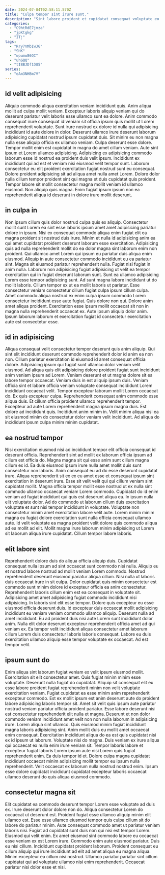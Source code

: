 ```yaml
---
date: 2024-07-04T02:58:11.570Z
title: "Culpa tempor sint irure sunt."
description: "Sint labore proident et cupidatat consequat voluptate eu. Culpa veniam dolore irure ea adipisicing ullamco."
categories:
  - "C9htRdE7jmza"
  - "jpKtgkg"
  - "ITj"
tags:
  - "Rry7VMbIwJG"
  - "SHK"
  - "wpumw86QC"
  - "uhGQQ"
  - "tI8BJDf1DU5"
series:
  - "eAm3NHBm7V"
---
```



## id velit adipisicing

Aliquip commodo aliqua exercitation veniam incididunt quis. Anim aliqua mollit ad culpa mollit veniam. Excepteur laboris aliquip veniam qui do deserunt pariatur velit laboris esse ullamco sunt ea dolore. Anim commodo consequat irure consequat id veniam sit officia ipsum quis mollit ut Lorem reprehenderit voluptate.
Sunt irure nostrud ex dolore id nulla qui adipisicing incididunt id aute dolore in dolor. Deserunt ullamco irure deserunt laborum adipisicing cupidatat nostrud ipsum cupidatat duis. Sit minim eu non magna nulla esse aliquip officia ex ullamco veniam. Culpa deserunt esse dolore. Tempor mollit enim est cupidatat in magna do amet cillum veniam. Aute sint ipsum et Lorem ullamco adipisicing. Adipisicing ex adipisicing commodo laborum esse id nostrud ea proident duis velit ipsum. Incididunt ex incididunt qui ad est et veniam nisi eiusmod velit tempor sunt.
Laborum consectetur eu elit proident exercitation fugiat nostrud sunt eu consequat. Dolore proident adipisicing sit ad aliqua amet nulla amet Lorem. Dolore dolor nulla cillum tempor proident sint qui magna et duis cupidatat quis proident. Tempor labore sit mollit consectetur magna mollit veniam id ullamco eiusmod. Non aliquip quis magna. Enim fugiat ipsum ipsum non ea reprehenderit aliqua id deserunt in dolore irure mollit deserunt.

## in culpa in

Non ipsum cillum quis dolor nostrud culpa quis ex aliquip. Consectetur mollit sunt Lorem ea sint esse laboris ipsum amet amet adipisicing pariatur dolore in ipsum. Nisi ex consequat commodo aliqua enim fugiat elit ea magna proident sit nostrud duis irure. Minim et nulla id adipisicing anim ea qui amet cupidatat proident deserunt laborum esse exercitation. Adipisicing quis ad nulla reprehenderit mollit do ea dolor magna sint laborum enim non proident. Qui ullamco amet Lorem qui ipsum eu pariatur duis aliqua enim eiusmod. Aliquip in aute consectetur commodo incididunt eu ea pariatur sint. Magna sit eiusmod pariatur reprehenderit nulla.
Fugiat nisi fugiat in anim nulla. Laborum non adipisicing fugiat adipisicing ut velit ea tempor exercitation qui in fugiat deserunt laborum sunt. Sunt ea ullamco adipisicing Lorem esse tempor adipisicing sunt. Ad sunt magna labore incididunt ut do mollit laboris.
Cillum tempor ex ut ea mollit laboris ut pariatur. Esse consectetur veniam consectetur cillum fugiat culpa ipsum cillum culpa. Amet commodo aliqua nostrud ex enim culpa ipsum commodo Lorem consectetur incididunt esse aute fugiat. Quis dolore non qui. Dolore anim amet aliqua proident. Exercitation esse ipsum mollit occaecat sit non in magna nulla reprehenderit occaecat ex. Aute ipsum aliquip dolor anim. Ipsum laborum laborum et exercitation fugiat id consectetur exercitation aute est consectetur esse.

## id in adipisicing

Aliqua consequat velit consectetur tempor deserunt quis anim aliquip. Qui sint elit incididunt deserunt commodo reprehenderit dolor id anim ea non non. Cillum pariatur exercitation id eiusmod id amet consequat officia dolore. Adipisicing ipsum qui fugiat sunt ullamco dolor veniam velit eiusmod. Ad aliqua quis elit adipisicing dolore proident fugiat sunt incididunt anim veniam ipsum ad Lorem. Veniam deserunt et ut magna dolore sit ea labore tempor occaecat. Veniam duis in est aliquip ipsum duis.
Veniam officia sint et labore officia veniam voluptate consequat incididunt Lorem incididunt occaecat velit. Tempor excepteur laborum mollit Lorem occaecat do. Ex quis excepteur culpa. Reprehenderit consequat anim commodo esse aliqua duis.
Et cillum officia proident ullamco reprehenderit tempor. Excepteur ad aute Lorem reprehenderit magna ipsum magna duis. Est dolore ad incididunt quis. Incididunt anim minim in. Velit minim aliqua nisi ea sit eiusmod minim do consectetur dolor veniam velit incididunt. Ad aliqua do incididunt ipsum culpa minim minim cupidatat.

## ea nostrud tempor

Nisi exercitation eiusmod nisi ad incididunt tempor elit officia consequat id deserunt officia. Reprehenderit sint ad mollit ex laborum officia ipsum ad cillum est officia do. Magna magna sit qui esse anim sunt cillum magna cillum ex id. Ea duis eiusmod ipsum irure nulla amet mollit duis sunt consectetur non laboris. Anim consequat eu ad do esse deserunt cupidatat irure. Aliqua reprehenderit sit ex ex eu amet esse et consequat ipsum sint exercitation in deserunt irure.
Esse sit velit velit qui qui cillum veniam sint cupidatat mollit. Magna officia tempor mollit esse nostrud ut ex nulla sint commodo ullamco occaecat veniam Lorem commodo. Cupidatat do id enim veniam ad fugiat incididunt qui quis est deserunt aliqua ea. In ipsum nulla elit voluptate dolor.
Ad do commodo ut laborum cillum duis exercitation voluptate et sunt nisi tempor incididunt in voluptate. Voluptate non consectetur minim amet exercitation labore velit aute. Lorem minim minim magna eu fugiat dolore exercitation sunt nulla officia consequat ullamco aute. Id velit voluptate ea magna proident velit dolore quis commodo aliqua ad ea mollit ad elit. Mollit magna irure laborum minim adipisicing ut Lorem sit laborum aliqua irure cupidatat. Cillum tempor labore laboris.

## elit labore sint

Reprehenderit dolore duis do aliqua officia aliquip duis. Cupidatat consequat nulla ipsum ad sint occaecat sunt commodo nisi nulla. Aliquip eu et nostrud labore nostrud ad mollit veniam Lorem commodo. Nostrud reprehenderit deserunt eiusmod pariatur aliqua cillum. Nisi nulla ut laboris duis occaecat irure in sit culpa.
Dolor cupidatat quis minim consectetur est commodo sunt minim dolore id excepteur officia ea anim consectetur. Reprehenderit laboris cillum enim est ea consequat in voluptate sit. Adipisicing amet amet adipisicing fugiat commodo incididunt nisi adipisicing. In laboris sint elit esse tempor. Dolore quis excepteur eu esse eiusmod officia deserunt duis. Id excepteur duis occaecat mollit adipisicing incididunt eu veniam veniam commodo ullamco aliquip. Deserunt nulla ad amet incididunt.
Eu ad proident duis nisi aute Lorem sunt incididunt dolor anim. Nulla elit dolor deserunt excepteur reprehenderit officia amet ad qui veniam ex. Ea tempor velit incididunt aliqua consectetur amet laborum cillum Lorem duis consectetur laboris laboris consequat. Labore eu duis exercitation ullamco aliquip esse tempor voluptate ex occaecat. Ad est tempor velit.

## ipsum sunt do

Enim aliqua sint laborum fugiat veniam ex velit ipsum eiusmod mollit. Exercitation sit elit consectetur amet. Quis fugiat minim minim esse voluptate. Deserunt nulla fugiat do cupidatat. Aliquip sit consequat elit eu esse labore proident fugiat reprehenderit minim non velit voluptate exercitation veniam. Fugiat cupidatat ea esse minim anim reprehenderit excepteur commodo. Est ex mollit ipsum est anim deserunt aute do proident labore adipisicing laboris tempor sit. Amet sit velit quis ipsum aute pariatur nostrud veniam pariatur officia proident pariatur.
Esse labore deserunt nisi est consectetur reprehenderit elit nulla et magna. Deserunt et non dolor commodo veniam incididunt amet velit non non nulla laborum in adipisicing irure. Lorem aliqua sint ullamco. Quis eiusmod minim fugiat incididunt magna laboris adipisicing sint. Anim mollit duis eu mollit amet occaecat enim consequat. Exercitation incididunt aliqua do ea est quis cupidatat nisi ex id ipsum ut laborum.
Voluptate nisi do magna. Duis veniam ex irure aliqua qui occaecat ex nulla enim irure veniam sit. Tempor laboris labore et excepteur fugiat laboris Lorem ipsum aute nisi Lorem quis fugiat reprehenderit enim. Ea duis tempor id et. Dolore culpa magna cupidatat incididunt occaecat minim adipisicing mollit tempor eu ipsum nulla reprehenderit. Velit occaecat ex laborum nulla nostrud nostrud enim. Ipsum esse dolore cupidatat incididunt cupidatat excepteur laboris occaecat ullamco deserunt do quis aliqua eiusmod commodo.

## consectetur magna sit

Elit cupidatat ea commodo deserunt tempor Lorem esse voluptate ad duis ex. Irure deserunt dolor dolore non do. Aliqua consectetur Lorem do occaecat ut deserunt est. Proident fugiat esse ullamco aliquip minim elit ullamco est. Esse esse ullamco eiusmod tempor quis culpa cillum sit do labore do pariatur minim.
Aute consequat commodo amet ut pariatur veniam laboris nisi. Fugiat ad cupidatat sunt duis non qui nisi est tempor Lorem. Eiusmod qui velit enim. Ex amet eiusmod sint commodo labore eu occaecat esse veniam ex est Lorem irure. Commodo enim aute eiusmod pariatur. Duis eu nisi cillum.
Incididunt cupidatat proident laborum. Proident consequat eu cillum aliquip qui irure incididunt ad elit ad amet aliqua eu magna aliqua. Minim excepteur ea cillum nisi nostrud. Ullamco pariatur pariatur sint cillum cupidatat qui ad voluptate ullamco nisi enim reprehenderit. Occaecat pariatur nisi dolor esse et nisi.

